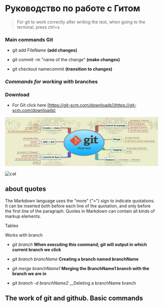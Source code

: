# Руководство по работе с Гитом

>For git to work correctly after writing the text, when going to the terminal, press ctrl+s

### Main commands Git

* git add FileName **(add changes)**

* git commit -m "name of the change" **(make changes)**

* git checkout namecommit **(transition to changes)**

### *Commands for working with* __branches__ ###
### Download ###

* For Git click here [https://git-scm.com/downloads](https://git-scm.com/downloads)

![git functions](git1.png)


![cat](https://proprikol.ru/wp-content/uploads/2020/08/krasivye-kartinki-kotikov-17.jpg "Cat")


 ## about quotes
 
 The Markdown language uses the "more" (">") sign to indicate quotations. It can be inserted both before each line of the quotation, and only before the first line of the paragraph. Quotes in Markdown can contain all kinds of markup elements.

Tables 

Works with branch

+ *git branch* __When executing this command, git will output in which current branch we click__

+ *git branch brancName* __Creating a branch named branchName__

+ *git merge branchName1* __Merging the BranchName1 branch with the branch we are in__
 
 + *git branch -d branchName2* __Deleting a branchName branch


 ## The work of git and github. Basic commands ##